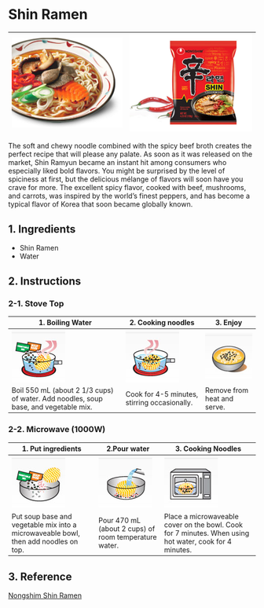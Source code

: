 # Shin Ramen

| ![image](assets/2.jpg) | ![image](assets/1.jpg) |
| ---------------------- | ---------------------- |

The soft and chewy noodle combined with the spicy beef broth creates the perfect recipe that will please any palate. As soon as it was released on the market, Shin Ramyun became an instant hit among consumers who especially liked bold flavors. You might be surprised by the level of spiciness at first, but the delicious mélange of flavors will soon have you crave for more. The excellent spicy flavor, cooked with beef, mushrooms, and carrots, was inspired by the world’s finest peppers, and has become a typical flavor of Korea that soon became globally known.

## 1. Ingredients

- Shin Ramen
- Water

## 2. Instructions

### 2-1. Stove Top

| 1. Boiling Water                                                                    | 2. Cooking noodles                           | 3. Enjoy                    |
| ----------------------------------------------------------------------------------- | -------------------------------------------- | --------------------------- |
| ![image](assets/11.jpg)                                                             | ![image](assets/12.jpg)                      | ![image](assets/13.jpg)     |
| Boil 550 mL (about 2 1/3 cups) of water. Add noodles, soup base, and vegetable mix. | Cook for 4-5 minutes, stirring occasionally. | Remove from heat and serve. |

### 2-2. Microwave (1000W)

| 1. Put ingredients                                                                  | 2.Pour water                                          | 3. Cooking Noodles                                                                                     |
| ----------------------------------------------------------------------------------- | ----------------------------------------------------- | ------------------------------------------------------------------------------------------------------ |
| ![image](assets/21.jpg)                                                             | ![image](assets/22.jpg)                               | ![image](assets/23.jpg)                                                                                |
| Put soup base and vegetable mix into a microwaveable bowl, then add noodles on top. | Pour 470 mL (about 2 cups) of room temperature water. | Place a microwaveable cover on the bowl. Cook for 7 minutes. When using hot water, cook for 4 minutes. |

## 3. Reference

[Nongshim Shin Ramen](https://nongshimusa.com/homev2/our-products/shin-brand/shin-ramyun/)
